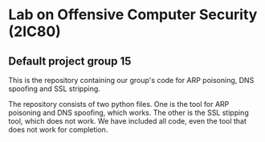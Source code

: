 # Lab on Offensive Computer Security (2IC80)
## Default project group 15

This is the repository containing our group's code for ARP poisoning, DNS spoofing and SSL stripping.

The repository consists of two python files. 
One is the tool for ARP poisoning and DNS spoofing, which works. The other is the SSL stipping tool, which does not work.
We have included all code, even the tool that does not work for completion.
